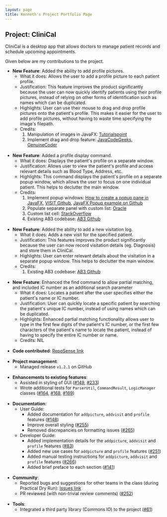 ```yaml
---
layout: page
title: Kenneth's Project Portfolio Page
---
```


## Project: CliniCal

CliniCal is a desktop app that allows doctors to manage patient records and schedule upcoming appointments.

Given below are my contributions to the project.

* **New Feature**: Added the ability to add profile pictures.
  * What it does: Allows the user to add a profile picture to each patient profile.
  * Justification: This feature improves the product significantly because the user can now quickly identify patients using their profile pictures, instead of relying on other forms of identification
                   such as names which can be duplicated.
  * Highlights: User can use their mouse to drag and drop profile pictures onto the patient's profile. This makes it easier for the user to add profile pictures, without having
                to waste time specifying the image's filepath.
  * Credits: 
    1. Manipulation of images in JavaFX: [Tutorialspoint](https://www.tutorialspoint.com/javafx/javafx_images.htm)
    2. Implement drag and drop feature: [JavaCodeGeeks](https://examples.javacodegeeks.com/desktop-java/javafx/event-javafx/javafx-drag-drop-example/),
       [GenuineCoder](https://www.genuinecoder.com/drag-and-drop-in-javafx-html/)
<br/><br/>
* **New Feature**: Added a profile display command.
  * What it does: Displays the patient's profile on a separate window.
  * Justification: Allows user to view the patient's profile and access relevant details such as Blood Type, Address, etc.
  * Highlights: This command displays the patient's profile on a separate popup window, which allows the user to focus on one individual patient. This helps
                to declutter the main window.
  * Credits: 
    1. Implement popup windows: [How to create a popup pane in JavaFX](https://quollwriter.wordpress.com/2019/04/08/how-to-create-a-popup-pane-in-javafx/), [VISIT Github](https://github.com/AY1920S1-CS2103T-F12-2/main), [JavaFX Popup example on Github](https://gist.github.com/jewelsea/1926196)
    2. Populate separate panel with custom list: [Oracle](https://docs.oracle.com/javafx/2/ui_controls/list-view.htm)
    3. Custom list cell: [StackOverflow](https://stackoverflow.com/questions/25246496/javafx-custom-list-cell-updateitem-being-called-a-lot)
    2. Existing AB3 codebase: [AB3 Github](https://github.com/se-edu/addressbook-level3)
<br/><br/> 
* **New Feature**: Added the ability to add a new visitation log.
  * What it does: Adds a new visit for the specified patient.
  * Justification: This features improves the product significantly because the user can now record visitation details (eg. Diagnosis) and store them in CliniCal.
  * Highlights: User can enter relevant details about the visitation in a separate popup window. This helps to declutter the main window.
  * Credits: 
    1. Existing AB3 codebase: [AB3 Github](https://github.com/se-edu/addressbook-level3)
<br/><br/> 
* **New Feature**: Enhanced the find command to allow partial matching, and included IC number as an additional search parameter
  * What it does: Locates a patient after the user specifies either the patient's name or IC number.
  * Justification: User can quickly locate a specific patient by searching the patient's unique IC number, instead of using names which can be duplicated.
  * Highlights: Enhanced partial matching functionality allows user to type in the first few digits of the patient's IC number, or the first few characters of the patient's name to 
                locate the patient, instead of having to specify the entire IC number or name.
  * Credits: NIL
<br/><br/>
* **Code contributed**: [RepoSense link](https://nus-cs2103-ay2021s1.github.io/tp-dashboard/#breakdown=true&search=afroneth)
<br/><br/>
* **Project management**:
  * Managed release `v1.2.1` on GitHub
<br/><br/>
* **Enhancements to existing features**:
  * Assisted in styling of GUI ([\#149](https://github.com/AY2021S1-CS2103T-W11-4/tp/pull/149), [\#233](https://github.com/AY2021S1-CS2103T-W11-4/tp/pull/233))
  * Wrote additional tests for `ParserUtil`, `CommandResult`, `LogicManager` classes ([\#164](https://github.com/AY2021S1-CS2103T-W11-4/tp/pull/164), [\#168](https://github.com/AY2021S1-CS2103T-W11-4/tp/pull/168), [\#169](https://github.com/AY2021S1-CS2103T-W11-4/tp/pull/169))
<br/><br/>
* **Documentation**:
  * User Guide:
    * Added documentation for `addpicture`, `addvisit` and `profile` features ([\#148](https://github.com/AY2021S1-CS2103T-W11-4/tp/pull/148))
    * Improve overall styling ([\#255](https://github.com/AY2021S1-CS2103T-W11-4/tp/pull/255))
    * Removed discrepancies on formatting issues ([\#265](https://github.com/AY2021S1-CS2103T-W11-4/tp/pull/265))
  * Developer Guide:
    * Added implementation details for the `addpicture`, `addvisit` and `profile` features ([\#83](https://github.com/AY2021S1-CS2103T-W11-4/tp/pull/83))
    * Added new use cases for `addpicture` and `profile` features ([\#251](https://github.com/AY2021S1-CS2103T-W11-4/tp/pull/251))
    * Added manual testing instructions for `addpicture`, `addvisit` and `profile` features ([\#266](https://github.com/AY2021S1-CS2103T-W11-4/tp/pull/266))
    * Added brief preface to each section ([\#141](https://github.com/AY2021S1-CS2103T-W11-4/tp/pull/141))
<br/><br/> 
* **Community**:
  * Reported bugs and suggestions for other teams in the class (during Practical Dry Run): [Issues link](https://github.com/afroneth/ped/issues)
  * PR reviewed (with non-trivial review comments) ([\#252](https://github.com/AY2021S1-CS2103T-W11-4/tp/pull/252))
<br/><br/>
* **Tools**:
  * Integrated a third party library (Commons IO) to the project ([\#61](https://github.com/AY2021S1-CS2103T-W11-4/tp/pull/61))
